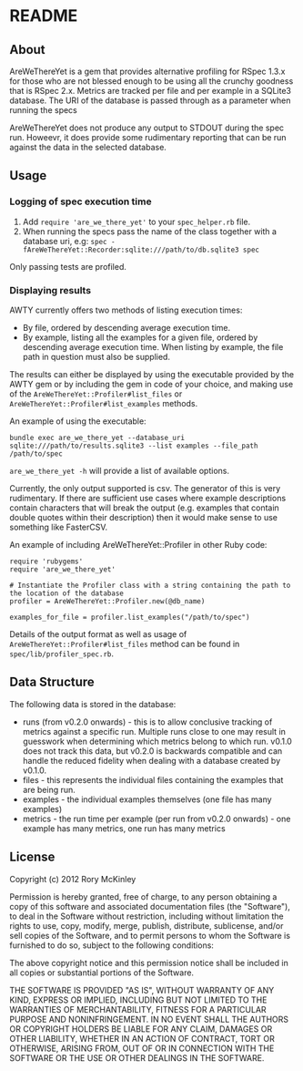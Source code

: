 # README

## About

AreWeThereYet is a gem that provides alternative profiling for RSpec 1.3.x for those who are not blessed enough to be using all the
crunchy goodness that is RSpec 2.x.  Metrics are tracked per file and per example in a SQLite3 database. The URI of the 
database is passed through as a parameter when running the specs

AreWeThereYet does not produce any output to STDOUT during the spec run. Howeevr, it does provide some rudimentary reporting that can
be run against the data in the selected database.

## Usage

### Logging of spec execution time

1. Add `require 'are_we_there_yet'` to your `spec_helper.rb` file.
2. When running the specs pass the name of the class together with a database uri, e.g:
  `spec -fAreWeThereYet::Recorder:sqlite:///path/to/db.sqlite3 spec`

Only passing tests are profiled.

### Displaying results

AWTY currently offers two methods of listing execution times:

- By file, ordered by descending average execution time.
- By example, listing all the examples for a given file, ordered by descending average execution time. When listing by example, the 
file path in question must also be supplied.

The results can either be displayed by using the executable provided by the AWTY gem or by including the gem in code of your choice, 
and making use of the `AreWeThereYet::Profiler#list_files` or `AreWeThereYet::Profiler#list_examples` methods.

An example of using the executable:

`bundle exec are_we_there_yet --database_uri sqlite:///path/to/results.sqlite3 --list examples --file_path /path/to/spec`

`are_we_there_yet -h` will provide a list of available options.

Currently, the only output supported is csv. The generator of this is very rudimentary. If there are sufficient use cases where 
example descriptions contain characters that will break the output (e.g. examples that contain double quotes within their
description) then it would make sense to use something like FasterCSV.

An example of including AreWeThereYet::Profiler in other Ruby code:

    require 'rubygems'
    require 'are_we_there_yet'

    # Instantiate the Profiler class with a string containing the path to the location of the database
    profiler = AreWeThereYet::Profiler.new(@db_name)

    examples_for_file = profiler.list_examples("/path/to/spec")

Details of the output format as well as usage of `AreWeThereYet::Profiler#list_files` method can be found in
`spec/lib/profiler_spec.rb`.
    
## Data Structure

The following data is stored in the database:

- runs (from v0.2.0 onwards) - this is to allow conclusive tracking of metrics against a specific run. Multiple runs close to one 
may result in guesswork when determining which metrics belong to which run. v0.1.0 does not track this data, but v0.2.0 is backwards 
compatible and can handle the reduced fidelity when dealing with a database created by v0.1.0.
- files - this represents the individual files containing the examples that are being run.
- examples - the individual examples themselves (one file has many examples)
- metrics - the run time per example (per run from v0.2.0 onwards) - one example has many metrics, one run has many metrics

## License

Copyright (c) 2012 Rory McKinley

Permission is hereby granted, free of charge, to any person obtaining
a copy of this software and associated documentation files (the
"Software"), to deal in the Software without restriction, including
without limitation the rights to use, copy, modify, merge, publish,
distribute, sublicense, and/or sell copies of the Software, and to
permit persons to whom the Software is furnished to do so, subject to
the following conditions:

The above copyright notice and this permission notice shall be
included in all copies or substantial portions of the Software.

THE SOFTWARE IS PROVIDED "AS IS", WITHOUT WARRANTY OF ANY KIND,
EXPRESS OR IMPLIED, INCLUDING BUT NOT LIMITED TO THE WARRANTIES OF
MERCHANTABILITY, FITNESS FOR A PARTICULAR PURPOSE AND
NONINFRINGEMENT. IN NO EVENT SHALL THE AUTHORS OR COPYRIGHT HOLDERS BE
LIABLE FOR ANY CLAIM, DAMAGES OR OTHER LIABILITY, WHETHER IN AN ACTION
OF CONTRACT, TORT OR OTHERWISE, ARISING FROM, OUT OF OR IN CONNECTION
WITH THE SOFTWARE OR THE USE OR OTHER DEALINGS IN THE SOFTWARE.
